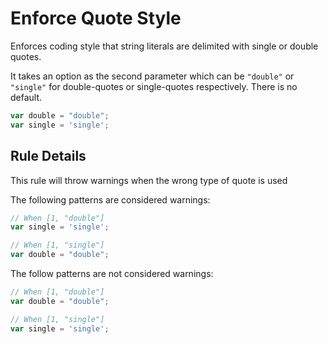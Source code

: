 # Enforce Quote Style

Enforces coding style that string literals are delimited with single or double quotes.

It takes an option as the second parameter which can be `"double"` or `"single"` for double-quotes or single-quotes respectively. There is no default.

```js
var double = "double";
var single = 'single';
```

## Rule Details

This rule will throw warnings when the wrong type of quote is used

The following patterns are considered warnings:

```js
// When [1, "double"]
var single = 'single';

// When [1, "single"]
var double = "double";
```

The follow patterns are not considered warnings:

```js
// When [1, "double"]
var double = "double";

// When [1, "single"]
var single = 'single';
```
